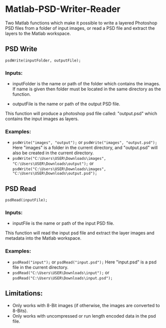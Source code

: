 # Matlab-PSD-Writer-Reader
Two Matlab functions which make it possible to write a layered Photoshop PSD files from a folder of input images, or read a PSD file and extract the layers to the Matlab workspace.

## PSD Write

```psdWrite(inputFolder, outputFile);```

### Inputs:

- inputFolder is the name or path of the folder which contains the images. If name is given then folder must be located in the same directory as the function.

- outputFile is the name or path of the output PSD file.

This function will produce a photoshop psd file called: "output.psd" which contains the input images as layers.

### Examples: 
- `psdWrite("images", "output");` or `psdWrite("images", "output.psd");` Here "images" is a folder in the current directory, and "output.psd" will also be created in the current directory.
- `psdWrite("C:\Users\USER\Downloads\images", "C:\Users\USER\Downloads\output");` or `psdWrite("C:\Users\USER\Downloads\images", "C:\Users\USER\Downloads\output.psd");`

## PSD Read

```psdRead(inputFile);```

### Inputs:

- inputFile is the name or path of the input PSD file.

This function will read the input psd file and extract the layer images and metadata into the Matlab workspace.

### Examples: 
- `psdRead("input");` or `psdRead("input.psd");` Here "input.psd" is a psd file in the current directory.
- `psdRead("C:\Users\USER\Downloads\input");` or `psdRead("C:\Users\USER\Downloads\input.psd");`

## Limitations:
- Only works with 8-Bit images (if otherwise, the images are converted to 8-Bits).
- Only works with uncompressed or run length encoded data in the psd file.
